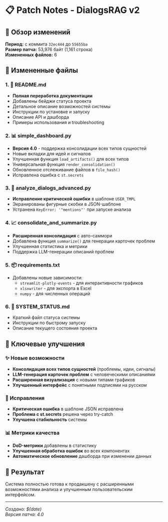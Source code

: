 # 📋 Patch Notes - DialogsRAG v2

## 🎯 Обзор изменений
**Период:** с коммита `32ec444` до `55655ba`  
**Размер патча:** 53,976 байт (1,161 строка)  
**Измененных файлов:** 6

## 📁 Измененные файлы

### 1. 📖 README.md
- **Полная переработка документации**
- Добавлены бейджи статуса проекта
- Детальное описание возможностей системы
- Инструкции по установке и запуску
- Описание API и дашборда
- Примеры использования и troubleshooting

### 2. 📊 simple_dashboard.py
- **Версия 4.0** - поддержка консолидации всех типов сущностей
- Новые вкладки для идей и сигналов
- Улучшенная функция `load_artifacts()` для всех типов
- Универсальная функция `render_consolidation()`
- Обновленное отслеживание файлов в `file_hash()`
- Исправлена ошибка с `st.secrets`

### 3. 🔧 analyze_dialogs_advanced.py
- **Исправление критической ошибки** в шаблоне `USER_TMPL`
- Экранированы фигурные скобки в JSON-шаблоне
- Устранена `KeyError: '"mentions"'` при запуске анализа

### 4. 📈 consolidate_and_summarize.py
- **Расширенная консолидация** с авто-саммори
- Добавлена функция `summarize()` для генерации карточек проблем
- Улучшенная статистика и метрики
- Поддержка LLM-генерации описаний проблем

### 5. 📦 requirements.txt
- Добавлены новые зависимости:
  - `streamlit-plotly-events` - для интерактивности графиков
  - `xlsxwriter` - для экспорта в Excel
  - `numpy` - для численных операций

### 6. 📄 SYSTEM_STATUS.md
- Краткий файл статуса системы
- Инструкции по быстрому запуску
- Описание текущего состояния проекта

## 🚀 Ключевые улучшения

### ✨ Новые возможности
- **Консолидация всех типов сущностей** (проблемы, идеи, сигналы)
- **LLM-генерация карточек проблем** с человеческими описаниями
- **Расширенная визуализация** с новыми типами графиков
- **Улучшенный интерфейс** с понятными подписями на русском

### 🐛 Исправления
- **Критическая ошибка** в шаблоне JSON исправлена
- **Проблема с st.secrets** решена через try-catch
- **Улучшена стабильность** системы

### 📊 Метрики качества
- **DoD-метрики** добавлены в статистику
- **Улучшенная обработка ошибок** во всех компонентах
- **Автоматическое обновление** дашборда при изменении данных

## 🎯 Результат
Система полностью готова к продакшену с расширенными возможностями анализа и улучшенным пользовательским интерфейсом.

---
*Создано: $(date)*  
*Версия патча: 4.0*
